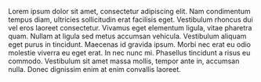 Lorem ipsum dolor sit amet, consectetur adipiscing elit. Nam condimentum tempus diam, ultricies sollicitudin erat facilisis eget. Vestibulum rhoncus dui vel eros laoreet consectetur. Vivamus eget elementum ligula, vitae pharetra quam. Nullam at ligula sed metus accumsan vehicula. Vestibulum aliquam eget purus in tincidunt. Maecenas id gravida ipsum. Morbi nec erat eu odio molestie viverra eu eget erat. In nec nunc mi. Phasellus tincidunt a risus eu commodo. Vestibulum sit amet massa mollis, tempor ante in, accumsan nulla. Donec dignissim enim at enim convallis laoreet.